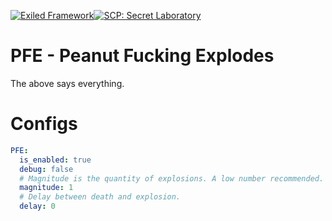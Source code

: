 [![Exiled Framework](https://cdn.discordapp.com/attachments/880982483213111356/916274727214010368/developer-using-exiled-4.0.svg)](https://discord.gg/C4fMYF)[![SCP: Secret Laboratory](https://cdn.discordapp.com/attachments/880982483213111356/880984656705630238/for_-scp_-secret-laboratory.svg)](https://scpslgame.com/)

# PFE - Peanut Fucking Explodes
The above says everything.

# Configs
```yaml
PFE:
  is_enabled: true
  debug: false
  # Magnitude is the quantity of explosions. A low number recommended.
  magnitude: 1
  # Delay between death and explosion.
  delay: 0
```